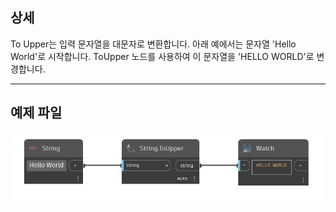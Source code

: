 ## 상세
To Upper는 입력 문자열을 대문자로 변환합니다. 아래 예에서는 문자열 'Hello World'로 시작합니다. ToUpper 노드를 사용하여 이 문자열을 'HELLO WORLD'로 변경합니다.
___
## 예제 파일

![ToUpper](./DSCore.String.ToUpper_img.jpg)

